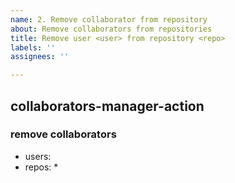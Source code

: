 ```yaml
---
name: 2. Remove collaborator from repository
about: Remove collaborators from repositories
title: Remove user <user> from repository <repo>
labels: ''
assignees: ''

---
```


## collaborators-manager-action
### remove collaborators
- users: <username>
- repos: *
